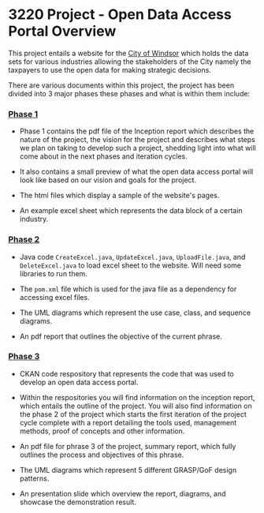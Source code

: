 # 3220 Project - Open Data Access Portal Overview
This project entails a website for the <ins>City of Windsor</ins> which holds the data sets for various industries allowing the stakeholders of the City namely the taxpayers to use the open data for making strategic decisions.  

There are various documents within this project, the project has been divided into 3 major phases these phases and what is within them include:

### <ins>Phase 1</ins>

- Phase 1 contains the pdf file of the Inception report which describes the nature of the project, the vision for the project and describes what steps we plan on taking to develop such a project, shedding light into what will come about in the next phases and iteration cycles.

- It also contains a small preview of what the open data access portal will look like based on our vision and goals for the project.

- The html files which display a sample of the website's pages.

- An example excel sheet which represents the data block of a certain industry. 

### <ins>Phase 2</ins>

- Java code `CreateExcel.java`, `UpdateExcel.java`, `UploadFile.java`, and `DeleteExcel.java` to load excel sheet to the website. Will need some libraries to run them.

- The `pom.xml` file which is used for the java file as a dependency for accessing excel files.

- The UML diagrams which represent the use case, class, and sequence diagrams.

- An pdf report that outlines the objective of the current phrase.

### <ins>Phase 3</ins>

- CKAN code respository that represents the code that was used to develop an open data access portal.

- Within the respositories you will find information on the inception report, which entails the outline of the project. You will also find information on the phase 2 of the project which starts the first iteration of the project cycle complete with a report detailing the tools used, management methods, proof of concepts and other information.

- An pdf file for phrase 3 of the project, summary report, which fully outlines the process and objectives of this phrase.

- The UML diagrams which represent 5 different GRASP/GoF design patterns.

- An presentation slide which overview the report, diagrams, and showcase the demonstration result. 

